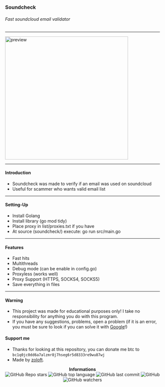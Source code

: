 ## <h3>Soundcheck</h3>

<h6>Fast soundcloud email validator</h6>

---

<p>
    <img src="https://play-lh.googleusercontent.com/DG3HkNtzWv1XvD6x38SI22gbuT9rKEEri3eeNRxrUA7FMiqFuIxEaFCOC5YYZj0elRz9" alt="preview" width="400px"/>
</p>

---

<h4>Introduction</h4>

- Soundcheck was made to verify if an email was used on soundcloud
- Useful for scammer who wants valid email list

---

<h4>Setting-Up</h4>

- Install Golang
- Install library (go mod tidy)
- Place proxy in list/proxies.txt if you have
- At source (soundcheck/) execute: go run src/main.go

---

<h4>Features</h4>

- Fast hits
- Multithreads
- Debug mode (can be enable in config.go)
- Proxyless (works well)
- Proxy Support (HTTPS, SOCKS4, SOCKS5)
- Save everything in files

---

<h4>Warning</h4>

- This project was made for educational purposes only! I take no responsibility for anything you do with this program.
- If you have any suggestions, problems, open a problem (if it is an error, you must be sure to look if you can solve it with [Google](https://giybf.com)!)

<h4>Support me</h4>

- Thanks for looking at this repository, you can donate me btc to `bc1q0jc0dd6a7alzmr8j7hseg6r5d8333re9wu87wj`
- Made by [zoloft](https://gitlab.com/zoloft).

<div align="center">
    <b>Informations</b><br>
    <img alt="GitHub Repo stars" src="https://img.shields.io/github/stars/imzoloft/soundcheck?color=000">
    <img alt="GitHub top language" src="https://img.shields.io/github/languages/top/imzoloft/soundcheck?color=000">
    <img alt="GitHub last commit" src="https://img.shields.io/github/last-commit/imzoloft/soundcheck?color=000">
    <img alt="GitHub" src="https://img.shields.io/github/license/imzoloft/soundcheck?color=000">
    <img alt="GitHub watchers" src="https://img.shields.io/github/watchers/imzoloft/soundcheck?color=000">
</div>
